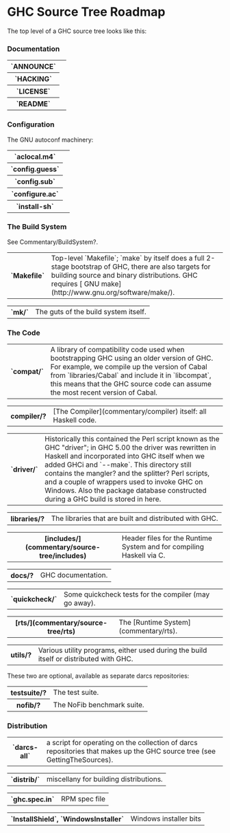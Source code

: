 # GHC Source Tree Roadmap



The top level of a GHC source tree looks like this:


### Documentation


<table><tr><th>`ANNOUNCE`</th>
<td>
</td></tr>
<tr><th>`HACKING`</th>
<td>
</td></tr>
<tr><th>`LICENSE`</th>
<td>
</td></tr>
<tr><th>`README`</th>
<td>
</td></tr></table>


### Configuration



The GNU autoconf machinery:


<table><tr><th>`aclocal.m4`</th>
<td>
</td></tr>
<tr><th>`config.guess`</th>
<td>
</td></tr>
<tr><th>`config.sub`</th>
<td>
</td></tr>
<tr><th>`configure.ac`</th>
<td>
</td></tr>
<tr><th>`install-sh`</th>
<td>
</td></tr></table>


### The Build System



See Commentary/BuildSystem?.


<table><tr><th>`Makefile`</th>
<td>
Top-level `Makefile`; `make` by itself does a full 2-stage
bootstrap of GHC, there are also targets for building source and
binary distributions.  GHC requires
[ GNU make](http://www.gnu.org/software/make/).
</td></tr></table>


<table><tr><th>`mk/`</th>
<td>
The guts of the build system itself.
</td></tr></table>


### The Code


<table><tr><th>`compat/`</th>
<td>
A library of compatibility code used when bootstrapping GHC using an
older version of GHC.  For example, we compile up the version of
Cabal from `libraries/Cabal` and include it in `libcompat`,
this means that the GHC source code can assume the most recent
version of Cabal.
</td></tr></table>


<table><tr><th>compiler/?</th>
<td>
[The Compiler](commentary/compiler) itself: all Haskell code.
</td></tr></table>


<table><tr><th>`driver/`</th>
<td>
Historically this contained the Perl script known as the GHC
"driver"; in GHC 5.00 the driver was rewritten in Haskell and
incorporated into GHC itself when we added GHCi and `--make`.
This directory still contains the mangler?
and the splitter? Perl scripts, and a couple
of wrappers used to invoke GHC on Windows.  Also the package
database constructed during a GHC build is stored in here.
</td></tr></table>


<table><tr><th>libraries/?</th>
<td>
The libraries that are built and distributed with GHC.
</td></tr></table>


<table><tr><th>[includes/](commentary/source-tree/includes)</th>
<td>
Header files for the Runtime System and for compiling Haskell via C.
</td></tr></table>


<table><tr><th>docs/?</th>
<td>
GHC documentation.
</td></tr></table>


<table><tr><th>`quickcheck/`</th>
<td>
Some quickcheck tests for the compiler (may go away).
</td></tr></table>


<table><tr><th>[rts/](commentary/source-tree/rts)</th>
<td>
The [Runtime System](commentary/rts).
</td></tr></table>


<table><tr><th>utils/?</th>
<td>
Various utility programs, either used during the build itself or
distributed with GHC.
</td></tr></table>



These two are optional, available as separate darcs repositories:


<table><tr><th>testsuite/?</th>
<td>
The test suite.
</td></tr>
<tr><th>nofib/?</th>
<td>
The NoFib benchmark suite.
</td></tr></table>


### Distribution


<table><tr><th>`darcs-all`</th>
<td>
a script for operating on the collection of darcs
repositories that makes up the GHC source tree (see GettingTheSources).
</td></tr></table>


<table><tr><th>`distrib/`</th>
<td>
miscellany for building distributions.
</td></tr></table>


<table><tr><th>`ghc.spec.in`</th>
<td>
RPM spec file
</td></tr></table>


<table><tr><th>`InstallShield`, `WindowsInstaller`</th>
<td>
Windows installer bits
</td></tr></table>


